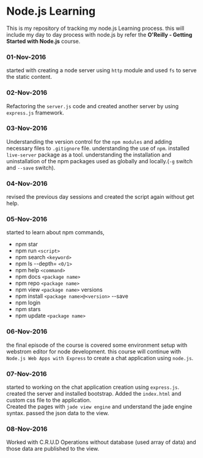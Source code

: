 Node.js Learning
==================

  This is my repository of tracking my node.js Learning process. this will include my day to day process with node.js by refer the <b>O'Reilly - Getting Started with Node.js</b> course.

### 01-Nov-2016  
  started with creating a node server using `http` module and used `fs` to serve the static content.
### 02-Nov-2016  
  Refactoring the `server.js` code and created another server by using `express.js` framework.
### 03-Nov-2016
  Understanding the version control for the `npm modules` and adding necessary files to `.gitignore` file. understanding the use of `npm`. installed `live-server` package as a tool. understanding the installation and uninstallation of the npm packages used as globally and locally.(`-g` switch and `--save` switch).
### 04-Nov-2016
  revised the previous day sessions and created the script again without get help.
### 05-Nov-2016
  started to learn about npm commands,
* npm star
* npm run `<script>`
* npm search `<keyword>`
* npm ls --depth= `<0/1>`
* npm help `<command>`
* npm docs `<package name>`
* npm repo `<package name>`
* npm view `<package name>` versions
* npm install `<package name>@<version>` --save
* npm login
* npm stars
* npm update `<package name>`

### 06-Nov-2016
  the final episode of the course is covered some environment setup with webstrom editor for node development.
  this course will continue with `Node.js Web Apps with Express` to create a chat application using `node.js`.

### 07-Nov-2016
  started to working on the chat application creation using `express.js`. created the server and installed bootstrap. Added the `index.html` and custom css file to the application.</br>
  Created the pages with `jade view engine` and understand the jade engine syntax. passed the json data to the view.

### 08-Nov-2016
  Worked with C.R.U.D Operations without database (used array of data) and those data are published to the view.
